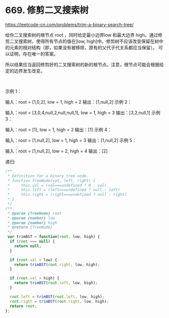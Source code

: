 # 669. 修剪二叉搜索树

https://leetcode-cn.com/problems/trim-a-binary-search-tree/


给你二叉搜索树的根节点 root ，同时给定最小边界low 和最大边界 high。通过修剪二叉搜索树，使得所有节点的值在[low, high]中。修剪树不应该改变保留在树中的元素的相对结构（即，如果没有被移除，原有的父代子代关系都应当保留）。 可以证明，存在唯一的答案。

所以结果应当返回修剪好的二叉搜索树的新的根节点。注意，根节点可能会根据给定的边界发生改变。

 

示例 1：


输入：root = [1,0,2], low = 1, high = 2
输出：[1,null,2]
示例 2：


输入：root = [3,0,4,null,2,null,null,1], low = 1, high = 3
输出：[3,2,null,1]
示例 3：

输入：root = [1], low = 1, high = 2
输出：[1]
示例 4：

输入：root = [1,null,2], low = 1, high = 3
输出：[1,null,2]
示例 5：

输入：root = [1,null,2], low = 2, high = 4
输出：[2]


递归:
```js
/**
 * Definition for a binary tree node.
 * function TreeNode(val, left, right) {
 *     this.val = (val===undefined ? 0 : val)
 *     this.left = (left===undefined ? null : left)
 *     this.right = (right===undefined ? null : right)
 * }
 */
/**
 * @param {TreeNode} root
 * @param {number} low
 * @param {number} high
 * @return {TreeNode}
 */
 var trimBST = function(root, low, high) {
  if (root === null) {
    return null;
  }

  if (root.val < low) {
    return trimBST(root.right, low, high);
  }

  if (root.val > high) {
    return trimBST(root.left, low, high);
  }

  root.left = trimBST(root.left, low, high);
  root.right = trimBST(root.right, low, high);
  return root;
};
```
